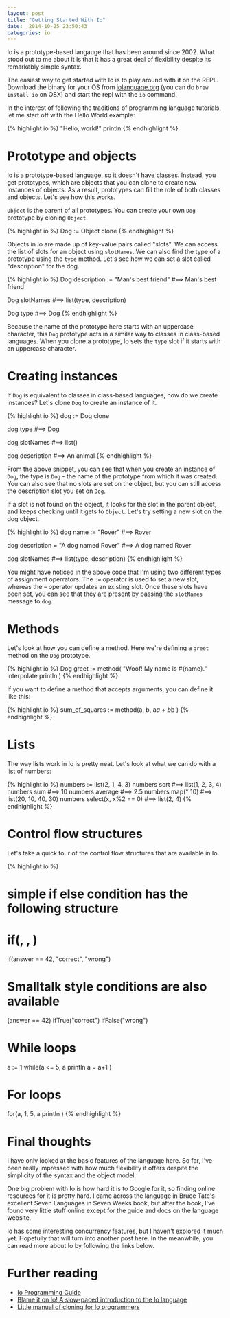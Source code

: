 ```yaml
---
layout: post
title: "Getting Started With Io"
date:  2014-10-25 23:50:43
categories: io
---
```


Io is a prototype-based langauge that has been around since 2002. What stood out to me about it is that it has a great deal of flexibility despite its remarkably simple syntax.

The easiest way to get started with Io is to play around with it on the REPL. Download the binary for your OS from [iolanguage.org](iolanguage.org) (you can do `brew install io` on OSX) and start the repl with the `io` command.

In the interest of following the traditions of programming language tutorials, let me start off with the Hello World example:

{% highlight io %}
"Hello, world!" println
{% endhighlight %}

# Prototype and objects

Io is a prototype-based language, so it doesn't have classes. Instead, you get prototypes, which are objects that you can clone to create new instances of objects. As a result, prototypes can fill the role of both classes and objects. Let's see how this works.

`Object` is the parent of all prototypes. You can create your own `Dog` prototype by cloning `Object`.

{% highlight io %}
Dog := Object clone
{% endhighlight %}

Objects in Io are made up of key-value pairs called "slots". We can access the list of slots for an object using `slotNames`. We can also find the type of a prototype using the `type` method. Let's see how we can set a slot called "description" for the dog.

{% highlight io %}
Dog description := "Man's best friend"
#==> Man's best friend

Dog slotNames
#==> list(type, description)

Dog type
#==> Dog
{% endhighlight %}

Because the name of the prototype here starts with an uppercase character, this `Dog` prototype acts in a similar way to classes in class-based languages. When you clone a prototype, Io sets the `type` slot if it starts with an uppercase character.

# Creating instances

If `Dog` is equivalent to classes in class-based languages, how do we create instances? Let's clone `Dog` to create an instance of it.

{% highlight io %}
dog := Dog clone

dog type
#==> Dog

dog slotNames
#==> list()

dog description
#==> An animal
{% endhighlight %}

From the above snippet, you can see that when you create an instance of `Dog`, the type is `Dog` - the name of the prototype from which it was created. You can also see that no slots are set on the object, but you can still access the description slot you set on `Dog`.

If a slot is not found on the object, it looks for the slot in the parent object, and keeps checking until it gets to `Object`. Let's try setting a new slot on the dog object.

{% highlight io %}
dog name := "Rover"
#==> Rover

dog description = "A dog named Rover"
#==> A dog named Rover

dog slotNames
#==> list(type, description)
{% endhighlight %}

You might have noticed in the above code that I'm using two different types of assignment operrators. The `:=` operator is used to set a new slot, whereas the `=` operator updates an existing slot. Once these slots have been set, you can see that they are present by passing the `slotNames` message to `dog`.

# Methods

Let's look at how you can define a method. Here we're defining a `greet` method on the `Dog` prototype.

{% highlight io %}
Dog greet := method(
  "Woof! My name is #{name}." interpolate println
)
{% endhighlight %}

If you want to define a method that accepts arguments, you can define it like this:

{% highlight io %}
sum_of_squares := method(a, b,
  a*a + b*b
)
{% endhighlight %}

# Lists

The way lists work in Io is pretty neat. Let's look at what we can do with a list of numbers:

{% highlight io %}
numbers := list(2, 1, 4, 3)
numbers sort                #==> list(1, 2, 3, 4)
numbers sum                 #==> 10
numbers average             #==> 2.5
numbers map(* 10)           #==> list(20, 10, 40, 30)
numbers select(x, x%2 == 0) #==> list(2, 4)
{% endhighlight %}

# Control flow structures

Let's take a quick tour of the control flow structures that are available in Io.

{% highlight io %}
# simple if else condition has the following structure
# if(<condition>, <then do this>, <else do this>)
if(answer == 42, "correct", "wrong")

# Smalltalk style conditions are also available
(answer == 42) ifTrue("correct") ifFalse("wrong")

# While loops
a := 1
while(a <= 5,
  a println
  a = a+1
)

# For loops
for(a, 1, 5,
  a println
)
{% endhighlight %}

# Final thoughts

I have only looked at the basic features of the language here. So far, I've been really impressed with how much flexibility it offers despite the simplicity of the syntax and the object model.

One big problem with Io is how hard it is to Google for it, so finding online resources for it is pretty hard. I came across the language in Bruce Tate's excellent Seven Languages in Seven Weeks book, but after the book, I've found very little stuff online except for the guide and docs on the language website.

Io has some interesting concurrency features, but I haven't explored it much yet. Hopefully that will turn into another post here. In the meanwhile, you can read more about Io by following the links below.

# Further reading

* [Io Programming Guide](http://iolanguage.org/scm/io/docs/IoGuide.html)
* [Blame it on Io! A slow-paced introduction to the Io language](http://ozone.wordpress.com/2006/03/15/blame-it-on-io/)
* [Little manual of cloning for Io programmers](http://ozone.wordpress.com/2006/03/20/little-manual-of-cloning-for-io-programmers/)
